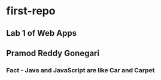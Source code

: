 # first-repo
## Lab 1 of Web Apps
## Pramod Reddy Gonegari
### Fact - Java and JavaScript are like Car and Carpet

